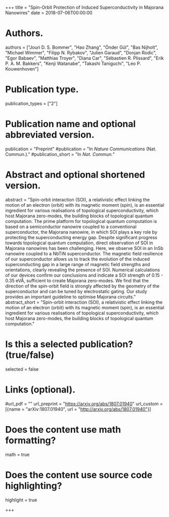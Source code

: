 +++
title = "Spin-Orbit Protection of Induced Superconductivity in Majorana Nanowires"
date = 2018-07-06T00:00:00

# Authors.
authors = ["Jouri D. S. Bommer", "Hao Zhang", "Önder Gül", "Bas Nijholt", "Michael Wimmer", "Filipp N. Rybakov", "Julien Garaud", "Donjan Rodic", "Egor Babaev", "Matthias Troyer", "Diana Car", "Sébastien R. Plissard", "Erik P. A. M. Bakkers", "Kenji Watanabe", "Takashi Taniguchi", "Leo P. Kouwenhoven"]

# Publication type.
publication_types = ["2"]

# Publication name and optional abbreviated version.
publication = "Preprint"
#publication = "In *Nature Communications* (Nat. Commun.)."
#publication_short = "In *Nat. Commun.*"

# Abstract and optional shortened version.
abstract = "Spin-orbit interaction (SOI), a relativistic effect linking the motion of an electron (orbit) with its magnetic moment (spin), is an essential ingredient for various realisations of topological superconductivity, which host Majorana zero-modes, the building blocks of topological quantum computation. The prime platform for topological quantum computation is based on a semiconductor nanowire coupled to a conventional superconductor, the Majorana nanowire, in which SOI plays a key role by protecting the superconducting energy gap. Despite significant progress towards topological quantum computation, direct observation of SOI in Majorana nanowires has been challenging. Here, we observe SOI in an InSb nanowire coupled to a NbTiN superconductor. The magnetic field resilience of our superconductor allows us to track the evolution of the induced superconducting gap in a large range of magnetic field strengths and orientations, clearly revealing the presence of SOI. Numerical calculations of our devices confirm our conclusions and indicate a SOI strength of 0.15 - 0.35 eVÅ, sufficient to create Majorana zero-modes. We find that the direction of the spin-orbit field is strongly affected by the geometry of the superconductor and can be tuned by electrostatic gating. Our study provides an important guideline to optimise Majorana circuits."
abstract_short = "Spin-orbit interaction (SOI), a relativistic effect linking the motion of an electron (orbit) with its magnetic moment (spin), is an essential ingredient for various realisations of topological superconductivity, which host Majorana zero-modes, the building blocks of topological quantum computation."

# Is this a selected publication? (true/false)
selected = false

# Links (optional).
#url_pdf = ""
url_preprint = "https://arxiv.org/abs/1807.01940"
url_custom = [{name = "arXiv:1807.01940", url = "http://arxiv.org/abs/1807.01940"}]

# Does the content use math formatting?
math = true

# Does the content use source code highlighting?
highlight = true

+++
